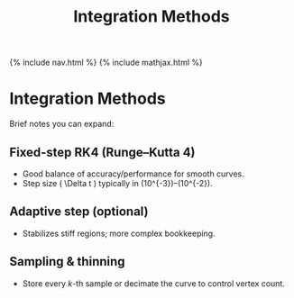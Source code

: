 ﻿---
title: Integration Methods
---

{% include nav.html %}
{% include mathjax.html %}

# Integration Methods

Brief notes you can expand:

## Fixed-step RK4 (Runge–Kutta 4)
- Good balance of accuracy/performance for smooth curves.
- Step size \( \Delta t \) typically in \(10^{-3}\)–\(10^{-2}\).

## Adaptive step (optional)
- Stabilizes stiff regions; more complex bookkeeping.

## Sampling & thinning
- Store every *k*-th sample or decimate the curve to control vertex count.
